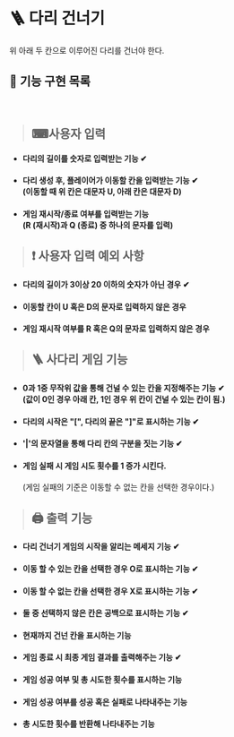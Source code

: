 # 🪜 다리 건너기
위 아래 두 칸으로 이루어진 다리를 건너야 한다.

## 📝 기능 구현 목록
<br>

>## ⌨사용자 입력

- #### 다리의 길이를 숫자로 입력받는 기능 ✔

- #### 다리 생성 후, 플레이어가 이동할 칸을 입력받는 기능 ✔ <br> (이동할 때 위 칸은 대문자 U, 아래 칸은 대문자 D) 

- #### 게임 재시작/종료 여부를 입력받는 기능 <br> (R (재시작)과 Q (종료) 중 하나의 문자를 입력)

>## ❗ 사용자 입력 예외 사항
- #### 다리의 길이가 3이상 20 이하의 숫자가 아닌 경우 ✔
- #### 이동할 칸이 U 혹은 D의 문자로 입력하지 않은 경우
- #### 게임 재시작 여부를 R 혹은 Q의 문자로 입력하지 않은 경우

>## 🪜 사다리 게임 기능

- #### 0과 1중 무작위 값을 통해 건널 수 있는 칸을 지정해주는 기능 ✔ <br>(값이 0인 경우 아래 칸, 1인 경우 위 칸이 건널 수 있는 칸이 됨.)

- #### 다리의 시작은 "[", 다리의 끝은 "]"로 표시하는 기능 ✔

- #### '|'의 문자열을 통해 다리 칸의 구분을 짓는 기능 ✔

- #### 게임 실패 시 게임 시도 횟수를 1 증가 시킨다. <br>

    (게임 실패의 기준은 이동할 수 없는 칸을 선택한 경우이다.)


>## 🖨 출력 기능

- #### 다리 건너기 게임의 시작을 알리는 메세지 기능 ✔

- #### 이동 할 수 있는 칸을 선택한 경우 O로 표시하는 기능 ✔

- #### 이동 할 수 없는 칸을 선택한 경우 X로 표시하는 기능 ✔

- #### 둘 중 선택하지 않은 칸은 공백으로 표시하는 기능 ✔

- #### 현재까지 건넌 칸을 표시하는 기능

- #### 게임 종료 시 최종 게임 결과를 출력해주는 기능 ✔

- #### 게임 성공 여부 및 총 시도한 횟수를 표시하는 기능

- #### 게임 성공 여부를 성공 혹은 실패로 나타내주는 기능

- #### 총 시도한 횟수를 반환해 나타내주는 기능







